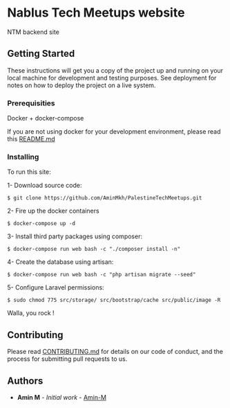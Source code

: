 # Nablus Tech Meetups website

NTM backend site

## Getting Started

These instructions will get you a copy of the project up and running on your local machine for development and testing purposes. See deployment for notes on how to deploy the project on a live system.

### Prerequisities

Docker + docker-compose


If you are not using docker for your development environment, please read this [README.md](src/README.md)

### Installing

To run this site:

1- Download source code:
```
$ git clone https://github.com/AminMkh/PalestineTechMeetups.git
```

2- Fire up the docker containers
```
$ docker-compose up -d
```

3- Install third party packages using composer:
```
$ docker-compose run web bash -c "./composer install -n"
```

4- Create the database using artisan:
```
$ docker-compose run web bash -c "php artisan migrate --seed"
```

5- Configure Laravel permissions:
```
$ sudo chmod 775 src/storage/ src/bootstrap/cache src/public/image -R
```

Walla, you rock !

## Contributing

Please read [CONTRIBUTING.md](CONTRIBUTING.md) for details on our code of conduct, and the process for submitting pull requests to us.

## Authors

* **Amin M** - *Initial work* - [Amin-M](https://github.com/amin-m)

